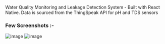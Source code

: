 Water Quality Monitoring and Leakage Detection System - Built with React Native. Data is sourced from the ThingSpeak API for pH and TDS sensors

### Few Screenshots :-


![image](https://github.com/subh1416/FirstProject/assets/111870566/9c541a01-ca86-44bd-a54d-e2c632d4d3a7)
![image](https://github.com/subh1416/FirstProject/assets/111870566/9f5b09d4-d00d-42f9-af71-36cc44c2430f)

